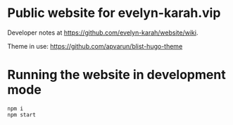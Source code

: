 # Public website for evelyn-karah.vip
Developer notes at https://github.com/evelyn-karah/website/wiki.

Theme in use: https://github.com/apvarun/blist-hugo-theme

# Running the website in development mode
```
npm i
npm start
```
